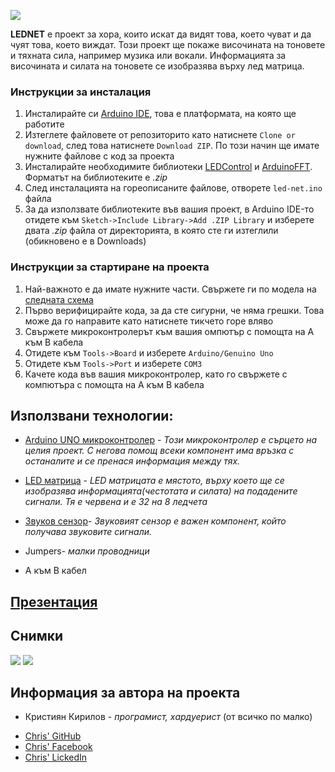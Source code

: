![](https://github.com/Kristiyan17/LED_Karh/blob/master/Capture.PNG?raw=true)

**LEDNET** е проект за хора, които искат да видят това, което чуват и да чуят това, което виждат.
Този проект ще покаже височината на тоновете и тяхната сила, например музика или вокали. Информацията за височината и силата на тоновете се изобразява върху лед матрица.

### Инструкции за инсталация
1) Инсталирайте си [Arduino IDE](https://www.arduino.cc/en/main/software), това е платформата, на която ще работите
2) Изтеглете файловете от репозиторито като натиснете `Clone or download`, след това натиснете `Download ZIP`. По този начин ще имате нужните файлове с код за проекта
3) Инсталирайте необходимите библиотеки [LEDControl](https://www.arduinolibraries.info/libraries/led-control) и [ArduinoFFT](https://www.arduinolibraries.info/libraries/arduino-fft). Форматът на библиотеките е *.zip*
4) След инсталацията на гореописаните файлове, отворете `led-net.ino` файла
5) За да използвате библиотеките във вашия проект, в Arduino IDE-то отидете към `Sketch->Include Library->Add .ZIP Library` и изберете двата *.zip* файла от директорията, в която сте ги изтеглили (обикновено е в Downloads)

### Инструкции за стартиране на проекта
1) Най-важното е да имате нужните части. Свържете ги по модела на [следната схема](https://github.com/Kristiyan17/LEDNET/blob/master/Schematic_equalizer_led_matrix_Sheet_1_20200122222708.png)
2) Първо верифицирайте кода, за да сте сигурни, че няма грешки. Това може да го направите като натиснете тикчето горе вляво
3) Свържете микроконтролерът към вашия омпютър с помощта на А към B кабела
4) Отидете към `Tools->Board` и изберете `Arduino/Genuino Uno`
5) Отидете към `Tools->Port` и изберете `COM3`
6) Качете кода във вашия микроконтролер, като го свържете с компютъра с помощта на А към B кабела

## Използвани технологии:

* [Arduino UNO микроконтролер](https://store.arduino.cc/arduino-uno-rev3) - *Този микроконтролер е сърцето на целия проект. С негова помощ всеки компонент има връзка с останалите и се пренася информация между тях.*

* [LED матрица](https://www.ardboard.com/LCD-TFT-%D0%B4%D0%B8%D1%81%D0%BF%D0%BB%D0%B5%D0%B9?product_id=163) - *LED матрицата е мястото, върху което ще се изобразява информацията(честотата и силата) на подадените сигнали. Тя е червена и е 32 на 8 ледчета*

* [Звуков сензор](http://www.elimex.bg/product/138916/kit-k2066-zvukov-senzor-v3.html)- *Звуковият сензор е важен компонент, който получава звуковите сигнали.*

* Jumpers- *малки проводници*

* A към B кабел

## [Презентация](https://docs.google.com/presentation/d/1Kl1TIclTjbiCRBxUy0PQNiOf59hQmvRr2rkTyPPAn90/edit#slide=id.g6df7031d0e_0_21)

## Снимки
![](https://github.com/Kristiyan17/LEDNET/blob/master/101604989_320160578973371_654539542597992448_n.jpg)
![](https://github.com/Kristiyan17/LEDNET/blob/master/101945629_706698926809774_1816225421893566464_n.jpg)


## Информация за автора на проекта

* Кристиян Кирилов - *програмист, хардуерист* (от всичко по малко)
 - [Chris' GitHub](https://github.com/Kristiyan17)
 - [Chris' Facebook](https://www.facebook.com/ilovecinnamon123)
 - [Chris' LickedIn](https://www.linkedin.com/in/kristiyan-kirilov-b896261a8/)
